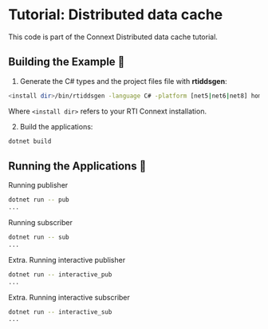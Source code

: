 # Tutorial: Distributed data cache

This code is part of the Connext Distributed data cache tutorial.

## Building the Example :wrench:

1.  Generate the C# types and the project files file with **rtiddsgen**:

```sh
<install dir>/bin/rtiddsgen -language C# -platform [net5|net6|net8] home_automation.idl
```

Where `<install dir>` refers to your RTI Connext installation.

2.  Build the applications:

```sh
dotnet build
```

## Running the Applications :rocket:

Running publisher

```sh
dotnet run -- pub
...
```

Running subscriber

```sh
dotnet run -- sub
...
```

Extra. Running interactive publisher

```sh
dotnet run -- interactive_pub
...
```

Extra. Running interactive subscriber

```sh
dotnet run -- interactive_sub
...
```
